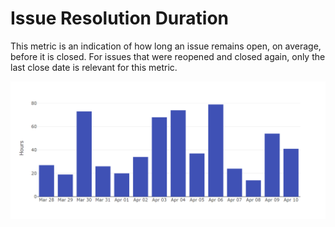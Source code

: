 # Issue Resolution Duration

This metric is an indication of how long an issue remains open, on average, before it is closed. For issues that were reopened and closed again, only the last close date is relevant for this metric.

![Graph showing average Issue Resolution Duration](../../.gitbook/assets/image%20%284%29.png)



